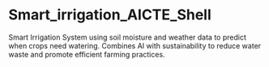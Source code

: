 # Smart_irrigation_AICTE_Shell
 Smart Irrigation System using soil moisture and weather data to predict when crops need watering. Combines AI with sustainability to reduce water waste and promote efficient farming practices.

